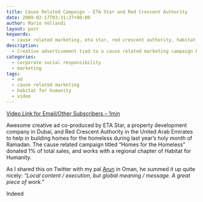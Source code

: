 ```yaml
---
title: Cause Related Campaign - ETA Star and Red Crescent Authority
date: 2009-02-17T03:31:27+00:00
author: Mario Vellandi
layout: post
keywords:
  - cause related marketing, eta star, red crescent authority, habitat for humanity, advertisement, ramadan
description:
  - Creative advertisement tied to a cause related marketing campaign by ETA Star property development, in conjunction with Red Crescent Authority in building homes for the homeless.
categories:
  - corporate social responsibility
  - marketing
tags:
  - ad
  - cause related marketing
  - habitat for humanity
  - video
---
```

[Video Link for Email/Other Subscribers &#8211; 1min](http://www.youtube.com/watch?v=Ort_cJnUt38)

Awesome creative ad co-produced by ETA Star, a property development company in Dubai, and Red Crescent Authority in the United Arab Emirates to help in building homes for the homeless during last year&#8217;s holy month of Ramadan. The cause related campaign titled &#8220;Homes for the Homeless&#8221; donated 1% of total sales, and works with a regional chapter of Habitat for Humanity.

As I shared this on Twitter with my pal [Arun](http://twitter.com/arun4) in Oman, he summed it up quite nicely: _&#8220;Local content / execution, but global meaning / message. A great piece of work.&#8221;_

Indeed
